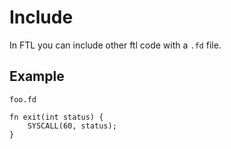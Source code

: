 # Include
In FTL you can include other ftl code with a `.fd` file.
## Example
`foo.fd`
```
fn exit(int status) {
    SYSCALL(60, status);
}
```
